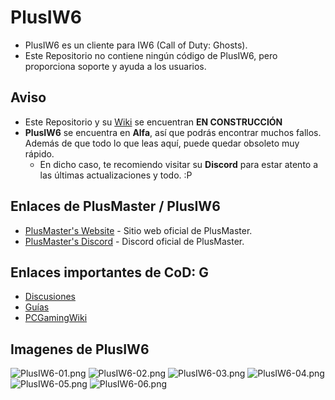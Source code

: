 # PlusIW6
- PlusIW6 es un cliente para IW6 (Call of Duty: Ghosts).
- Este Repositorio no contiene ningún código de PlusIW6, pero proporciona soporte y ayuda a los usuarios.

## Aviso
- Este Repositorio y su [Wiki](https://github.com/SoyRA/PlusIW6/wiki) se encuentran **EN CONSTRUCCIÓN**
- **PlusIW6** se encuentra en **Alfa**, así que podrás encontrar muchos fallos. Además de que todo lo que leas aquí, puede quedar obsoleto muy rápido.
  - En dicho caso, te recomiendo visitar su **Discord** para estar atento a las últimas actualizaciones y todo. :P

## Enlaces de PlusMaster / PlusIW6
- [PlusMaster's Website](http://plusmaster.ir/) - Sitio web oficial de PlusMaster.
- [PlusMaster's Discord](http://discord.gg/w48zeR2) - Discord oficial de PlusMaster.

## Enlaces importantes de CoD: G
- [Discusiones](https://steamcommunity.com/app/209160/discussions/)
- [Guías](https://steamcommunity.com/app/209160/guides/)
- [PCGamingWiki](https://pcgamingwiki.com/wiki/Call_of_Duty:_Ghosts)

## Imagenes de PlusIW6
![PlusIW6-01.png](https://images2.imgbox.com/60/c2/ftktNIGt_o.png)
![PlusIW6-02.png](https://images2.imgbox.com/29/c5/RdnJZtG8_o.png)
![PlusIW6-03.png](https://images2.imgbox.com/ed/2f/eamLPnYn_o.png)
![PlusIW6-04.png](https://images2.imgbox.com/6d/ba/Xh869YHD_o.png)
![PlusIW6-05.png](https://images2.imgbox.com/69/ea/V2zKRkoe_o.png)
![PlusIW6-06.png](https://images2.imgbox.com/75/ef/v7uKBSVu_o.png)
